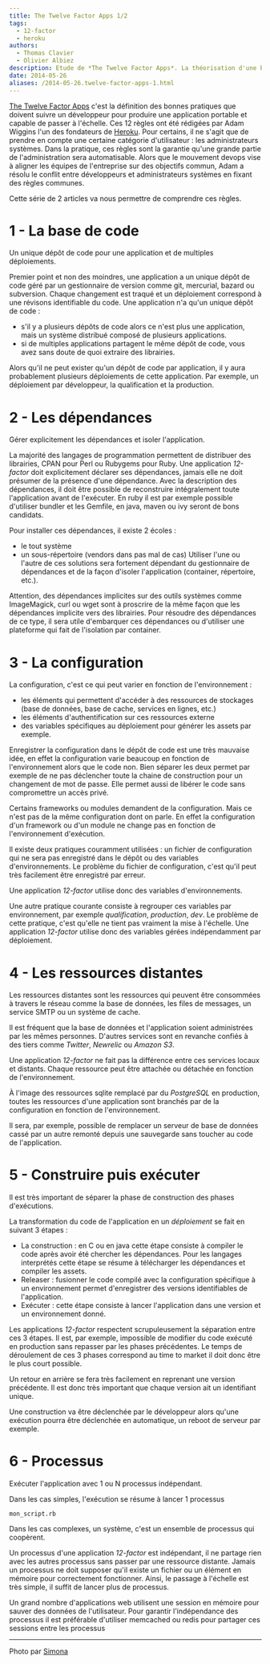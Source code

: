 ```yaml
---
title: The Twelve Factor Apps 1/2
tags:
  - 12-factor
  - heroku
authors:
  - Thomas Clavier
  - Olivier Albiez
description: Etude de *The Twelve Factor Apps*. La théorisation d'une bonne application par Adam Wiggins l'un des fondateurs de [Heroku](https://www.heroku.com/)
date: 2014-05-26
aliases: /2014-05-26.twelve-factor-apps-1.html
---
```


[The Twelve Factor Apps](http://12factor.net/) c'est la définition des bonnes pratiques que doivent suivre un développeur pour produire une application portable et capable de passer à l'échelle. Ces 12 règles ont été rédigées par Adam Wiggins l'un des fondateurs de [Heroku](https://www.heroku.com/).
Pour certains, il ne s'agit que de prendre en compte une certaine catégorie d'utilisateur : les administrateurs systèmes.
Dans la pratique, ces règles sont la garantie qu'une grande partie de l'administration sera automatisable.
Alors que le mouvement devops vise à aligner les équipes de l'entreprise sur des objectifs commun, Adam a résolu le conflit entre développeurs et administrateurs systèmes en fixant des règles communes.

Cette série de 2 articles va nous permettre de comprendre ces règles.

# 1 - La base de code

Un unique dépôt de code pour une application et de multiples déploiements.

Premier point et non des moindres, une application a un unique dépôt de code géré par un gestionnaire de version comme git, mercurial, bazard ou subversion.
Chaque changement est traqué et un déploiement correspond à une révisons identifiable du code.
Une application n'a qu'un unique dépôt de code :

- s'il y a plusieurs dépôts de code alors ce n'est plus une application, mais un système distribué composé de plusieurs applications.
- si de multiples applications partagent le même dépôt de code, vous avez sans doute de quoi extraire des librairies.

Alors qu'il ne peut exister qu'un dépôt de code par application, il y aura probablement plusieurs déploiements de cette application.
Par exemple, un déploiement par développeur, la qualification et la production.


# 2 - Les dépendances

Gérer explicitement les dépendances et isoler l'application.

La majorité des langages de programmation permettent de distribuer des librairies, CPAN pour Perl ou Rubygems pour Ruby.
Une application *12-factor* doit explicitement déclarer ses dépendances, jamais elle ne doit présumer de la présence d'une dépendance.
Avec la description des dépendances, il doit être possible de reconstruire intégralement toute l'application avant de l'exécuter.
En ruby il est par exemple possible d'utiliser bundler et les Gemfile, en java, maven ou ivy seront de bons candidats.

Pour installer ces dépendances, il existe 2 écoles :
- le tout système
- un sous-répertoire (vendors dans pas mal de cas)
Utiliser l'une ou l'autre de ces solutions sera fortement dépendant du gestionnaire de dépendances et de la façon d'isoler l'application (container, répertoire, etc.).

Attention, des dépendances implicites sur des outils systèmes comme ImageMagick, curl ou wget sont à proscrire de la même façon que les dépendances implicite vers des librairies.
Pour résoudre des dépendances de ce type, il sera utile d'embarquer ces dépendances ou d'utiliser une plateforme qui fait de l'isolation par container.


# 3 - La configuration

La configuration, c'est ce qui peut varier en fonction de l'environnement :

- les éléments qui permettent d'accéder à des ressources de stockages (base de données, base de cache, services en lignes, etc.)
- les éléments d'authentification sur ces ressources externe
- des variables spécifiques au déploiement pour générer les assets par exemple.

Enregistrer la configuration dans le dépôt de code est une très mauvaise idée, en effet la configuration varie beaucoup en fonction de l'environnement alors que le code non.
Bien séparer les deux permet par exemple de ne pas déclencher toute la chaine de construction pour un changement de mot de passe.
Elle permet aussi de libérer le code sans compromettre un accès privé.

Certains frameworks ou modules demandent de la configuration. Mais ce n'est pas de la même configuration dont on parle. En effet la configuration d'un framework ou d'un module ne change pas en fonction de l'environnement d'exécution.

Il existe deux pratiques couramment utilisées : un fichier de configuration qui ne sera pas enregistré dans le dépôt ou des variables d'environnements.
Le problème du fichier de configuration, c'est qu'il peut très facilement être enregistré par erreur.

Une application *12-factor* utilise donc des variables d'environnements.

Une autre pratique courante consiste à regrouper ces variables par environnement, par exemple *qualification*, *production*, *dev*.
Le problème de cette pratique, c'est qu'elle ne tient pas vraiment la mise à l'échelle. Une application *12-factor* utilise donc des variables gérées indépendamment par déploiement.


# 4 - Les ressources distantes

Les ressources distantes sont les ressources qui peuvent être consommées à travers le réseau comme la base de données, les files de messages, un service SMTP ou un système de cache.

Il est fréquent que la base de données et l'application soient administrées par les mêmes personnes. D'autres services sont en revanche confiés à des tiers comme *Twitter*, *Newrelic* ou *Amazon S3*.

Une application *12-factor* ne fait pas la différence entre ces services locaux et distants. Chaque ressource peut être attachée ou détachée en fonction de l'environnement.

À l'image des ressources sqlite remplacé par du *PostgreSQL* en production, toutes les ressources d'une application sont branchés par de la configuration en fonction de l'environnement.

Il sera, par exemple, possible de remplacer un serveur de base de données cassé par un autre remonté depuis une sauvegarde sans toucher au code de l'application.


# 5 - Construire puis exécuter

Il est très important de séparer la phase de construction des phases d'exécutions.

La transformation du code de l'application en un *déploiement* se fait en suivant 3 étapes :

- La construction : en C ou en java cette étape consiste à compiler le code après avoir été chercher les dépendances. Pour les langages interprétés cette étape se résume à télécharger les dépendances et compiler les assets.
- Releaser : fusionner le code compilé avec la configuration spécifique à un environnement permet d'enregistrer des versions identifiables de l'application.
- Exécuter : cette étape consiste à lancer l'application dans une version et un environnement donné.

Les applications *12-factor* respectent scrupuleusement la séparation entre ces 3 étapes.
Il est, par exemple, impossible de modifier du code exécuté en production sans repasser par les phases précédentes.
Le temps de déroulement de ces 3 phases correspond au time to market il doit donc être le plus court possible.

Un retour en arrière se fera très facilement en reprenant une version précédente. Il est donc très important que chaque version ait un identifiant unique.

Une construction va être déclenchée par le développeur alors qu'une exécution pourra être déclenchée en automatique, un reboot de serveur par exemple.


# 6 - Processus

Exécuter l'application avec 1 ou N processus indépendant.

Dans les cas simples, l'exécution se résume à lancer 1 processus

    mon_script.rb

Dans les cas complexes, un système, c'est un ensemble de processus qui coopèrent.

Un processus d'une application *12-factor* est indépendant, il ne partage rien avec les autres processus sans passer par une ressource distante.
Jamais un processus ne doit supposer qu'il existe un fichier ou un élément en mémoire pour correctement fonctionner.
Ainsi, le passage à l'échelle est très simple, il suffit de lancer plus de processus.

Un grand nombre d'applications web utilisent une session en mémoire pour sauver des données de l'utilisateur.
Pour garantir l'indépendance des processus il est préférable d'utiliser memcached ou redis pour partager ces sessions entre les processus

---
Photo par [Simona](https://www.flickr.com/photos/mammaoca2008/4344228722)

